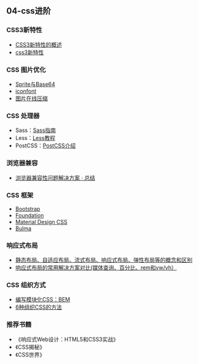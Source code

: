 ## 04-css进阶

### CSS3新特性

- [CSS3新特性的概述](https://segmentfault.com/a/1190000010936764#articleHeader0)
- [css3新特性](https://segmentfault.com/a/1190000010780991#articleHeader42)

### CSS 图片优化

- [Sprite与Base64](https://www.cnblogs.com/Ry-yuan/p/7392492.html)
- [iconfont](http://www.iconfont.cn/)
- [图片在线压缩](https://tinypng.com/)

### CSS 处理器

- Sass：[Sass指南](https://sass-guidelin.es/zh/)
- Less：[Less教程](https://less.bootcss.com/)
- PostCSS：[PostCSS介绍](https://www.ibm.com/developerworks/cn/web/1604-postcss-css/index.html)

### 浏览器兼容

- [浏览器兼容性问题解决方案 · 总结](https://juejin.im/post/59a3f2fe6fb9a0249471cbb4)


### CSS 框架

- [Bootstrap](https://v4.bootcss.com/docs/4.0/getting-started/introduction/)
- [Foundation](https://foundation.zurb.com/)
- [Material Design CSS](https://www.muicss.com/)
- [Bulma](https://bulma.io/)

### 响应式布局
- [静态布局、自适应布局、流式布局、响应式布局、弹性布局等的概念和区别](https://www.cnblogs.com/yanayana/p/7066948.html)
- [响应式布局的常用解决方案对比(媒体查询、百分比、rem和vw/vh）](https://juejin.im/post/5b39905351882574c72f2808)


### CSS 组织方式

- [编写模块化CSS：BEM](https://www.w3cplus.com/css/css-architecture-1.html)
- [6种组织CSS的方法](https://zhuanlan.zhihu.com/p/28085207)

### 推荐书籍

- 《响应式Web设计：HTML5和CSS3实战》
- 《CSS揭秘》
- 《CSS世界》